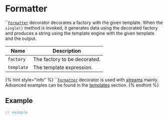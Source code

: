 # Formatter

``[`Formatter`](formatter.md) decorator decorates a factory with the given template. When the `single()` method is invoked, it generates data using the decorated factory and produces a string using the template engine with the given template and the output.

| Name       | Description                  |
| ---------- | ---------------------------- |
| `factory`  | The factory to be decorated. |
| `template` | The template expression.     |

{% hint style="info" %}
``[`Formatter`](formatter.md) decorator is used with [streams](../../streams/) mainly. Advanced examples can be found in the [templates](../../../fundamentals/templates.md) section.
{% endhint %}

## Example

```typescript
// example
```
